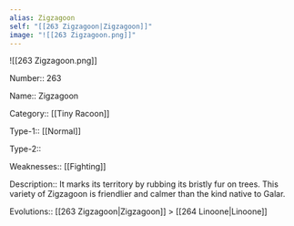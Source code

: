 ```yaml
---
alias: Zigzagoon
self: "[[263 Zigzagoon|Zigzagoon]]"
image: "![[263 Zigzagoon.png]]"
---
```


![[263 Zigzagoon.png]]


Number:: 263

Name:: Zigzagoon

Category:: [[Tiny Racoon]]

Type-1:: [[Normal]]

Type-2:: 

Weaknesses:: [[Fighting]] 

Description:: It marks its territory by rubbing its bristly fur on trees. This variety of Zigzagoon is friendlier and calmer than the kind native to Galar.

Evolutions:: [[263 Zigzagoon|Zigzagoon]] > [[264 Linoone|Linoone]]